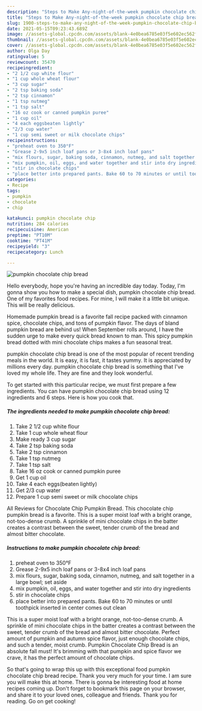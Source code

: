 ```yaml
---
description: "Steps to Make Any-night-of-the-week pumpkin chocolate chip bread"
title: "Steps to Make Any-night-of-the-week pumpkin chocolate chip bread"
slug: 1900-steps-to-make-any-night-of-the-week-pumpkin-chocolate-chip-bread
date: 2021-05-15T09:23:43.689Z
image: //assets-global.cpcdn.com/assets/blank-4e0bea6785e03f5e602ec562f230caae08da540cada707380b4fe1bbebba43da.png
thumbnail: //assets-global.cpcdn.com/assets/blank-4e0bea6785e03f5e602ec562f230caae08da540cada707380b4fe1bbebba43da.png
cover: //assets-global.cpcdn.com/assets/blank-4e0bea6785e03f5e602ec562f230caae08da540cada707380b4fe1bbebba43da.png
author: Olga Day
ratingvalue: 5
reviewcount: 35470
recipeingredient:
- "2 1/2 cup white flour"
- "1 cup whole wheat flour"
- "3 cup sugar"
- "2 tsp baking soda"
- "2 tsp cinnamon"
- "1 tsp nutmeg"
- "1 tsp salt"
- "16 oz cook or canned pumpkin puree"
- "1 cup oil"
- "4 each eggsbeaten lightly"
- "2/3 cup water"
- "1 cup semi sweet or milk chocolate chips"
recipeinstructions:
- "preheat oven to 350°F"
- "Grease 2-9x5 inch loaf pans or 3-8x4 inch loaf pans"
- "mix flours, sugar, baking soda, cinnamon, nutmeg, and salt together in a large bowl; set aside"
- "mix pumpkin, oil, eggs, and water together and stir into dry ingredients"
- "stir in chocolate chips"
- "place better into prepared pants. Bake 60 to 70 minutes or until toothpick inserted in center comes out clean"
categories:
- Recipe
tags:
- pumpkin
- chocolate
- chip

katakunci: pumpkin chocolate chip 
nutrition: 284 calories
recipecuisine: American
preptime: "PT10M"
cooktime: "PT41M"
recipeyield: "3"
recipecategory: Lunch

---
```



![pumpkin chocolate chip bread](//assets-global.cpcdn.com/assets/blank-4e0bea6785e03f5e602ec562f230caae08da540cada707380b4fe1bbebba43da.png)

Hello everybody, hope you're having an incredible day today. Today, I'm gonna show you how to make a special dish, pumpkin chocolate chip bread. One of my favorites food recipes. For mine, I will make it a little bit unique. This will be really delicious.

Homemade pumpkin bread is a favorite fall recipe packed with cinnamon spice, chocolate chips, and tons of pumpkin flavor. The days of bland pumpkin bread are behind us! When September rolls around, I have the sudden urge to make every quick bread known to man. This spicy pumpkin bread dotted with mini chocolate chips makes a fun seasonal treat.

pumpkin chocolate chip bread is one of the most popular of recent trending meals in the world. It is easy, it is fast, it tastes yummy. It is appreciated by millions every day. pumpkin chocolate chip bread is something that I've loved my whole life. They are fine and they look wonderful.


To get started with this particular recipe, we must first prepare a few ingredients. You can have pumpkin chocolate chip bread using 12 ingredients and 6 steps. Here is how you cook that.

<!--inarticleads1-->

##### The ingredients needed to make pumpkin chocolate chip bread:

1. Take 2 1/2 cup white flour
1. Take 1 cup whole wheat flour
1. Make ready 3 cup sugar
1. Take 2 tsp baking soda
1. Take 2 tsp cinnamon
1. Take 1 tsp nutmeg
1. Take 1 tsp salt
1. Take 16 oz cook or canned pumpkin puree
1. Get 1 cup oil
1. Take 4 each eggs(beaten lightly)
1. Get 2/3 cup water
1. Prepare 1 cup semi sweet or milk chocolate chips


All Reviews for Chocolate Chip Pumpkin Bread. This chocolate chip pumpkin bread is a favorite. This is a super moist loaf with a bright orange, not-too-dense crumb. A sprinkle of mini chocolate chips in the batter creates a contrast between the sweet, tender crumb of the bread and almost bitter chocolate. 

<!--inarticleads2-->

##### Instructions to make pumpkin chocolate chip bread:

1. preheat oven to 350°F
1. Grease 2-9x5 inch loaf pans or 3-8x4 inch loaf pans
1. mix flours, sugar, baking soda, cinnamon, nutmeg, and salt together in a large bowl; set aside
1. mix pumpkin, oil, eggs, and water together and stir into dry ingredients
1. stir in chocolate chips
1. place better into prepared pants. Bake 60 to 70 minutes or until toothpick inserted in center comes out clean


This is a super moist loaf with a bright orange, not-too-dense crumb. A sprinkle of mini chocolate chips in the batter creates a contrast between the sweet, tender crumb of the bread and almost bitter chocolate. Perfect amount of pumpkin and autumn spice flavor, just enough chocolate chips, and such a tender, moist crumb. Pumpkin Chocolate Chip Bread is an absolute fall must! It&#39;s brimming with that pumpkin and spice flavor we crave, it has the perfect amount of chocolate chips. 

So that's going to wrap this up with this exceptional food pumpkin chocolate chip bread recipe. Thank you very much for your time. I am sure you will make this at home. There is gonna be interesting food at home recipes coming up. Don't forget to bookmark this page on your browser, and share it to your loved ones, colleague and friends. Thank you for reading. Go on get cooking!

